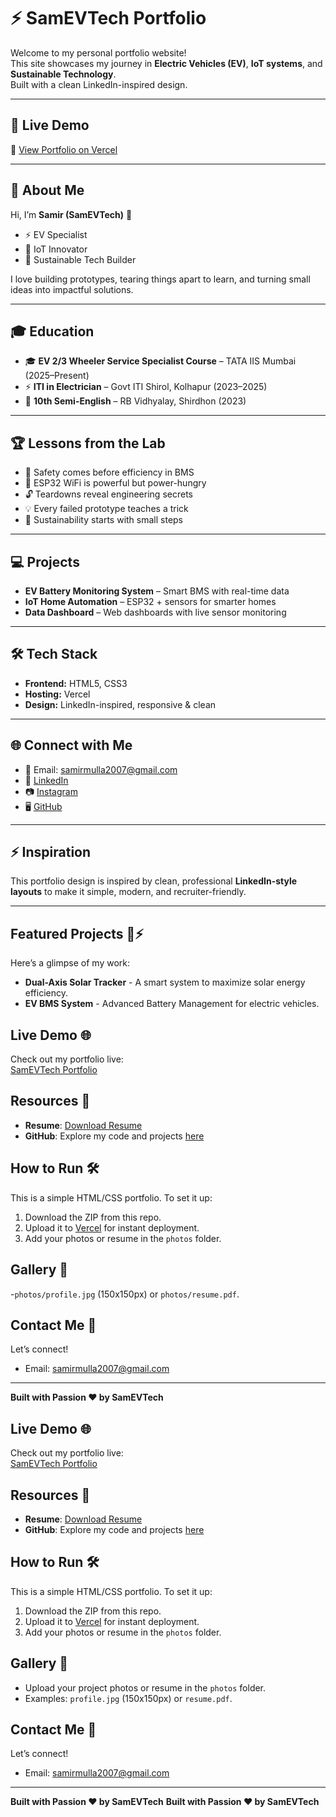 # ⚡ SamEVTech Portfolio

Welcome to my personal portfolio website!  
This site showcases my journey in **Electric Vehicles (EV)**, **IoT systems**, and **Sustainable Technology**.  
Built with a clean LinkedIn-inspired design.

---

## 🚀 Live Demo
🔗 [View Portfolio on Vercel]([https://your-vercel-link.vercel.app](https://github.com/SamEVTech/sam-evtech-portfolio-/edit/main/README.md))

---

## 📖 About Me
Hi, I’m **Samir (SamEVTech)** 👋  
- ⚡ EV Specialist  
- 📡 IoT Innovator  
- 🌱 Sustainable Tech Builder  

I love building prototypes, tearing things apart to learn, and turning small ideas into impactful solutions.

---

## 🎓 Education
- 🎓 **EV 2/3 Wheeler Service Specialist Course** – TATA IIS Mumbai (2025–Present)  
- ⚡ **ITI in Electrician** – Govt ITI Shirol, Kolhapur (2023–2025)  
- 📘 **10th Semi-English** – RB Vidhyalay, Shirdhon (2023)  

---

## 🏆 Lessons from the Lab
- 🔋 Safety comes before efficiency in BMS  
- 📡 ESP32 WiFi is powerful but power-hungry  
- 🔓 Teardowns reveal engineering secrets  
- 💡 Every failed prototype teaches a trick  
- 🌿 Sustainability starts with small steps  

---

## 💻 Projects
- **EV Battery Monitoring System** – Smart BMS with real-time data  
- **IoT Home Automation** – ESP32 + sensors for smarter homes  
- **Data Dashboard** – Web dashboards with live sensor monitoring  

---

## 🛠 Tech Stack
- **Frontend:** HTML5, CSS3  
- **Hosting:** Vercel  
- **Design:** LinkedIn-inspired, responsive & clean  

---

## 🌐 Connect with Me
- 📧 Email: [samirmulla2007@gmail.com](mailto:samirmulla2007@gmail.com)  
- 💼 [LinkedIn](https://www.linkedin.com/in/sam-evtech-451520380)  
- 📷 [Instagram](https://instagram.com/_samir_m___)  
- 🖥 [GitHub](https://github.com/samirmulla)  

---

## ⚡ Inspiration
This portfolio design is inspired by clean, professional **LinkedIn-style layouts** to make it simple, modern, and recruiter-friendly.

---

## Featured Projects 🚗⚡
Here’s a glimpse of my work:
- **Dual-Axis Solar Tracker** - A smart system to maximize solar energy efficiency.
- **EV BMS System** - Advanced Battery Management for electric vehicles.

## Live Demo 🌐
Check out my portfolio live:  
[SamEVTech Portfolio](https://sam-evtech-portfolio.vercel.app)

## Resources 📂
- **Resume**: [Download Resume](photos/resume.pdf)
- **GitHub**: Explore my code and projects [here](https://github.com/SamEVTech)

## How to Run 🛠️
This is a simple HTML/CSS portfolio. To set it up:
1. Download the ZIP from this repo.
2. Upload it to [Vercel](https://vercel.com) for instant deployment.
3. Add your photos or resume in the `photos` folder.

## Gallery 📸
-`photos/profile.jpg` (150x150px) or `photos/resume.pdf`.

## Contact Me 📧
Let’s connect!  
- Email: [samirmulla2007@gmail.com](mailto:samirmulla2007@gmail.com)

---

**Built with Passion ❤️ by SamEVTech**
## Live Demo 🌐
Check out my portfolio live:  
[SamEVTech Portfolio](https://sam-evtech-portfolio.vercel.app)

## Resources 📂
- **Resume**: [Download Resume](photos/resume.pdf)
- **GitHub**: Explore my code and projects [here](https://github.com/SamEVTech)

## How to Run 🛠️
This is a simple HTML/CSS portfolio. To set it up:
1. Download the ZIP from this repo.
2. Upload it to [Vercel](https://vercel.com) for instant deployment.
3. Add your photos or resume in the `photos` folder.

## Gallery 📸
- Upload your project photos or resume in the `photos` folder.
- Examples: `profile.jpg` (150x150px) or `resume.pdf`.

## Contact Me 📧
Let’s connect!  
- Email: [samirmulla2007@gmail.com](mailto:samirmulla2007@gmail.com)

---

**Built with Passion ❤️ by SamEVTech**
**Built with Passion ❤️ by SamEVTech**
